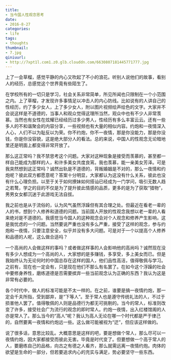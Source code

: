 ```yaml
---
title:
- 当今国人性观念思考
date:
- 2016-8-27
categories:
- life
tags:
- thoughts
thumbnail:
- 7.jpg
qiniuurl:
- http://7xpt1l.com1.z0.glb.clouddn.com/6630807181445771777.jpg
---
```

上了一会草榴，感觉平静的内心又吹起了不小的浪花。听别人说他们的故事，看别人的经历，总感觉这个世界竟有些陌生了。
<!--more-->

在学校所有的一切只是学习，社会关系非常简单，所见所闻也只限制在一个小范围之内。上了草榴，才发现许多事情足以冲击人的内心防线。比如说有的人讲自己的性经历，约了多少女人，上了多少女人，附以图片视频绘声绘色的文字。大家并不会说这样是不道德的，当事人和观众觉得这理所当然，观众中也有不少人非常羡慕。当然也有女性在炫耀已经经历过多少男人，性经历有多么丰富云云。还有一些多人的不和谐聚会的内容分享，一些视频也有大量的相似内容。约炮和一夜情深入人心，人们不以为耻反以为荣。你不约炮，你不一夜情，那是你没能力，那是你没钱，你是你没容貌，这是绝大部分人的看法。总的来说，中国人的性观念无论暗地里还是明面上都变得非常开放了。

那么这正常吗？我不禁思考这个问题。大家对这种现象是接受而羡慕的，甚至都一样自己能成为那样的人，和许多美女共度良宵。我也羡慕，能一亲美女芳泽。可是我突然想到这正常吗？诚然出轨是不道德的，背叛婚姻是不对的，那么一夜情和约炮呢？彼此双方都愿意呢？答案十分明显，大家都认为这没有什么关系，彼此也没有什么心理负担。以至于关于如何撩妹如何搭讪已经成为一门学问，吸引无数人趋之若鹜，学之的目的不仅是为了提升彼此情感的品质，更多的是为了获取“猎物”，男男女女都沉迷于此游戏无法自拔。

我之前也是从于流俗的，认为风气虽然浮躁但有其合理之处。但最近在看老一辈的人的书，想到个人修养和道德的问题。当前国人开放的性观念我想以老一辈的人看来绝对是不道德的。我感觉当今国人的这种观念会对个人观念和修养产生影响，这是我忧虑的一个问题。当然要说严重也没有多么严重，接受了这样的观念，参与约炮和一夜情，只要注意安全，似乎并没有多大问题。可是对于一个以提高个人修养和品德的人呢，这么做合适吗？

一个高尚的人会做这样的事吗？或者做这样事的人会影响他的高尚吗？诚然现在没有多少人想成为一个高尚的人，大家想的是多赚钱，多享受，多上美女而已。但是我始终认为无论何时的中国总存在这样的国人，他们品性高洁，值得敬佩与学习。之前有，现在也一定会有，只是现在他们不那么有名罢了。在如今这个浮躁的社会中要修身养性，磨练道德是否需要摈弃一些当前观念认为正确的东西？我认为这是非常有必要的。

各个时代中，做人的标准可能是不太一样的。在之前，谁要是搞一夜情约炮，那一定会千夫所指，受到鄙弃，是“下等人”。至于常人也是遵守传统礼法的人，不过于损害他人罢了。值得敬佩的人则是品德行为都无可挑剔的。当今的常人，标准则改变了许多，接受社会广为流行的观念的即时常人。约炮一夜情，出入红楼馆阁的人亦是常人了。那么当今的“高人”呢？我认为高人无论在哪一个时代都是严于律己的，自然要离一夜情和约炮远一些。这么做可能被视为“迂”，但应该这样做的。

说了很多话，意思比较乱。大概意思是这样的吧，要是想做个常人，那么尽可以一夜情约炮，因大家都接受而彼此无害。毕竟是时代变了。但要想做一个高于常人的人，要磨练自己的品格，向古之有德之人看齐，那么就需远离一夜情约炮。肉体的欲望是生命的一部分，但若要追求内心的充实与满足，势必要坚守一些东西。